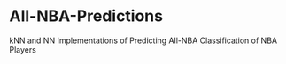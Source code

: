 # All-NBA-Predictions
kNN and NN Implementations of Predicting All-NBA Classification of NBA Players
